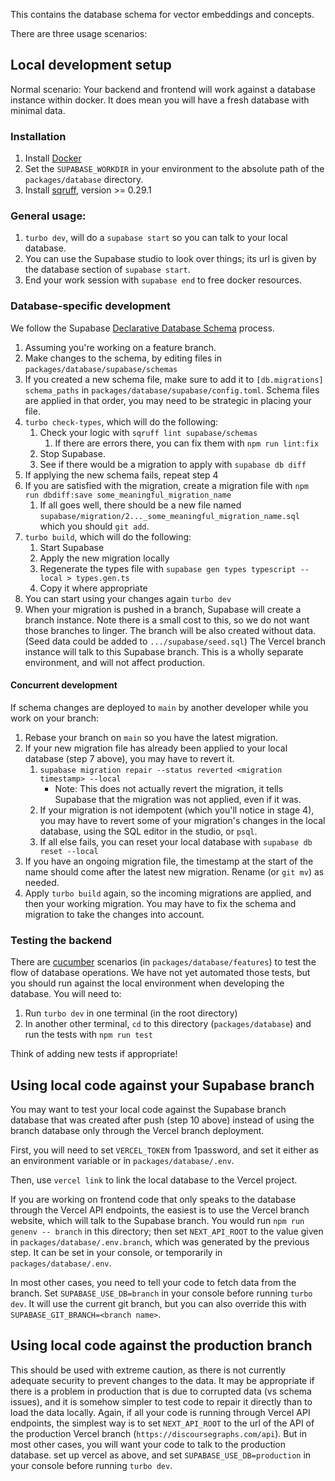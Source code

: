 This contains the database schema for vector embeddings and concepts.

There are three usage scenarios:

## Local development setup

Normal scenario: Your backend and frontend will work against a database instance within docker.
It does mean you will have a fresh database with minimal data.

### Installation

1. Install [Docker](https://www.docker.com)
2. Set the `SUPABASE_WORKDIR` in your environment to the absolute path of the `packages/database` directory.
3. Install [sqruff](https://github.com/quarylabs/sqruff), version >= 0.29.1

### General usage:

1. `turbo dev`, will do a `supabase start` so you can talk to your local database.
2. You can use the Supabase studio to look over things; its url is given by the database section of `supabase start`.
3. End your work session with `supabase end` to free docker resources.

### Database-specific development

We follow the Supabase [Declarative Database Schema](https://supabase.com/docs/guides/local-development/declarative-database-schemas) process.

1. Assuming you're working on a feature branch.
2. Make changes to the schema, by editing files in `packages/database/supabase/schemas`
3. If you created a new schema file, make sure to add it to `[db.migrations] schema_paths` in `packages/database/supabase/config.toml`. Schema files are applied in that order, you may need to be strategic in placing your file.
4. `turbo check-types`, which will do the following:
    1. Check your logic with `sqruff lint supabase/schemas`
        1. If there are errors there, you can fix them with `npm run lint:fix`
    2. Stop Supabase.
    3. See if there would be a migration to apply with `supabase db diff`
5. If applying the new schema fails, repeat step 4
6. If you are satisfied with the migration, create a migration file with `npm run dbdiff:save some_meaningful_migration_name`
    1. If all goes well, there should be a new file named `supabase/migration/2..._some_meaningful_migration_name.sql` which you should `git add`.
7. `turbo build`, which will do the following:
    1. Start Supabase
    2. Apply the new migration locally
    3. Regenerate the types file with `supabase gen types typescript --local > types.gen.ts`
    4. Copy it where appropriate
8. You can start using your changes again `turbo dev`
9. When your migration is pushed in a branch, Supabase will create a branch instance. Note there is a small cost to this, so we do not want those branches to linger.
    The branch will be also created without data. (Seed data could be added to `.../supabase/seed.sql`)
    The Vercel branch instance will talk to this Supabase branch. This is a wholly separate environment, and will not affect production.

#### Concurrent development

If schema changes are deployed to `main` by another developer while you work on your branch:

1. Rebase your branch on `main` so you have the latest migration.
2. If your new migration file has already been applied to your local database (step 7 above), you may have to revert it.
    1. `supabase migration repair --status reverted <migration timestamp> --local`
        * Note: This does not actually revert the migration, it tells Supabase that the migration was not applied, even if it was.
    2. If your migration is not idempotent (which you'll notice in stage 4), you may have to revert some of your migration's changes in the local database, using the SQL editor in the studio, or `psql`.
    3. If all else fails, you can reset your local database with `supabase db reset --local`
3. If you have an ongoing migration file, the timestamp at the start of the name should come after the latest new migration. Rename (or `git mv`) as needed.
4. Apply `turbo build` again, so the incoming migrations are applied, and then your working migration. You may have to fix the schema and migration to take the changes into account.

### Testing the backend

There are [cucumber](https://cucumber.io/) scenarios (in `packages/database/features`) to test the flow of database operations. We have not yet automated those tests, but you should run against the local environment when developing the database. You will need to:

1. Run `turbo dev` in one terminal (in the root directory)
2. In another other terminal, `cd` to this directory (`packages/database`) and run the tests with `npm run test`

Think of adding new tests if appropriate!

## Using local code against your Supabase branch

You may want to test your local code against the Supabase branch database that was created after push (step 10 above) instead of using the branch database only through the Vercel branch deployment.

First, you will need to set `VERCEL_TOKEN` from 1password, and set it either as an environment variable or in `packages/database/.env`.

Then, use `vercel link` to link the local database to the Vercel project.

If you are working on frontend code that only speaks to the database through the Vercel API endpoints, the easiest is to use the Vercel branch website, which will talk to the Supabase branch. You would run `npm run genenv -- branch` in this directory; then set `NEXT_API_ROOT` to the value given in `packages/database/.env.branch`, which was generated by the previous step. It can be set in your console, or temporarily in `packages/database/.env`.

In most other cases, you need to tell your code to fetch data from the branch. Set `SUPABASE_USE_DB=branch` in your console before running `turbo dev`. It will use the current git branch, but you can also override this with `SUPABASE_GIT_BRANCH=<branch name>`.

## Using local code against the production branch

This should be used with extreme caution, as there is not currently adequate security to prevent changes to the data.
It may be appropriate if there is a problem in production that is due to corrupted data (vs schema issues), and it is somehow simpler to test code to repair it directly than to load the data locally.
Again, if all your code is running through Vercel API endpoints, the simplest way is to set `NEXT_API_ROOT` to the url of the API of the production Vercel branch (`https://discoursegraphs.com/api`).
But in most other cases, you will want your code to talk to the production database. set up vercel as above, and set `SUPABASE_USE_DB=production` in your console before running `turbo dev`.
